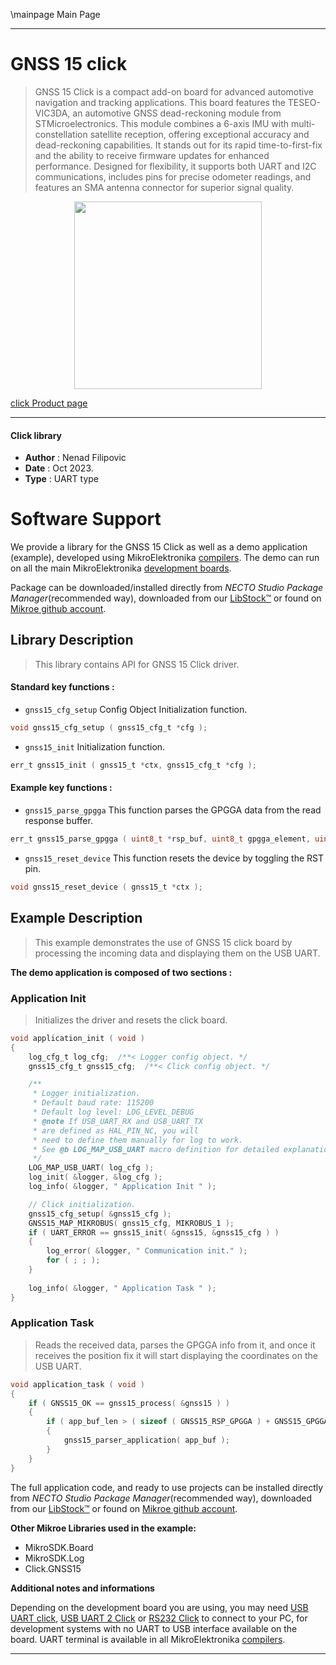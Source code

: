 \mainpage Main Page

---
# GNSS 15 click

> GNSS 15 Click is a compact add-on board for advanced automotive navigation and tracking applications. This board features the TESEO-VIC3DA, an automotive GNSS dead-reckoning module from STMicroelectronics. This module combines a 6-axis IMU with multi-constellation satellite reception, offering exceptional accuracy and dead-reckoning capabilities. It stands out for its rapid time-to-first-fix and the ability to receive firmware updates for enhanced performance. Designed for flexibility, it supports both UART and I2C communications, includes pins for precise odometer readings, and features an SMA antenna connector for superior signal quality.

<p align="center">
  <img src="https://download.mikroe.com/images/click_for_ide/gnss15_click.png" height=300px>
</p>

[click Product page](https://www.mikroe.com/gnss-15-click)

---


#### Click library

- **Author**        : Nenad Filipovic
- **Date**          : Oct 2023.
- **Type**          : UART type


# Software Support

We provide a library for the GNSS 15 Click
as well as a demo application (example), developed using MikroElektronika
[compilers](https://www.mikroe.com/necto-studio).
The demo can run on all the main MikroElektronika [development boards](https://www.mikroe.com/development-boards).

Package can be downloaded/installed directly from *NECTO Studio Package Manager*(recommended way), downloaded from our [LibStock&trade;](https://libstock.mikroe.com) or found on [Mikroe github account](https://github.com/MikroElektronika/mikrosdk_click_v2/tree/master/clicks).

## Library Description

> This library contains API for GNSS 15 Click driver.

#### Standard key functions :

- `gnss15_cfg_setup` Config Object Initialization function.
```c
void gnss15_cfg_setup ( gnss15_cfg_t *cfg );
```

- `gnss15_init` Initialization function.
```c
err_t gnss15_init ( gnss15_t *ctx, gnss15_cfg_t *cfg );
```

#### Example key functions :

- `gnss15_parse_gpgga` This function parses the GPGGA data from the read response buffer.
```c
err_t gnss15_parse_gpgga ( uint8_t *rsp_buf, uint8_t gpgga_element, uint8_t *element_data )
```

- `gnss15_reset_device` This function resets the device by toggling the RST pin.
```c
void gnss15_reset_device ( gnss15_t *ctx );
```

## Example Description

> This example demonstrates the use of GNSS 15 click board by processing
> the incoming data and displaying them on the USB UART.

**The demo application is composed of two sections :**

### Application Init

> Initializes the driver and resets the click board.

```c
void application_init ( void ) 
{
    log_cfg_t log_cfg;  /**< Logger config object. */
    gnss15_cfg_t gnss15_cfg;  /**< Click config object. */

    /** 
     * Logger initialization.
     * Default baud rate: 115200
     * Default log level: LOG_LEVEL_DEBUG
     * @note If USB_UART_RX and USB_UART_TX 
     * are defined as HAL_PIN_NC, you will 
     * need to define them manually for log to work. 
     * See @b LOG_MAP_USB_UART macro definition for detailed explanation.
     */
    LOG_MAP_USB_UART( log_cfg );
    log_init( &logger, &log_cfg );
    log_info( &logger, " Application Init " );

    // Click initialization.
    gnss15_cfg_setup( &gnss15_cfg );
    GNSS15_MAP_MIKROBUS( gnss15_cfg, MIKROBUS_1 );
    if ( UART_ERROR == gnss15_init( &gnss15, &gnss15_cfg ) ) 
    {
        log_error( &logger, " Communication init." );
        for ( ; ; );
    }
    
    log_info( &logger, " Application Task " );
}
```

### Application Task

> Reads the received data, parses the GPGGA info from it, and once it receives the position fix
> it will start displaying the coordinates on the USB UART.

```c
void application_task ( void ) 
{
    if ( GNSS15_OK == gnss15_process( &gnss15 ) )
    {
        if ( app_buf_len > ( sizeof ( GNSS15_RSP_GPGGA ) + GNSS15_GPGGA_ELEMENT_SIZE ) ) 
        {
            gnss15_parser_application( app_buf );
        }
    }
}
```

The full application code, and ready to use projects can be installed directly from *NECTO Studio Package Manager*(recommended way), downloaded from our [LibStock&trade;](https://libstock.mikroe.com) or found on [Mikroe github account](https://github.com/MikroElektronika/mikrosdk_click_v2/tree/master/clicks).

**Other Mikroe Libraries used in the example:**

- MikroSDK.Board
- MikroSDK.Log
- Click.GNSS15

**Additional notes and informations**

Depending on the development board you are using, you may need
[USB UART click](https://www.mikroe.com/usb-uart-click),
[USB UART 2 Click](https://www.mikroe.com/usb-uart-2-click) or
[RS232 Click](https://www.mikroe.com/rs232-click) to connect to your PC, for
development systems with no UART to USB interface available on the board. UART
terminal is available in all MikroElektronika
[compilers](https://shop.mikroe.com/compilers).

---
